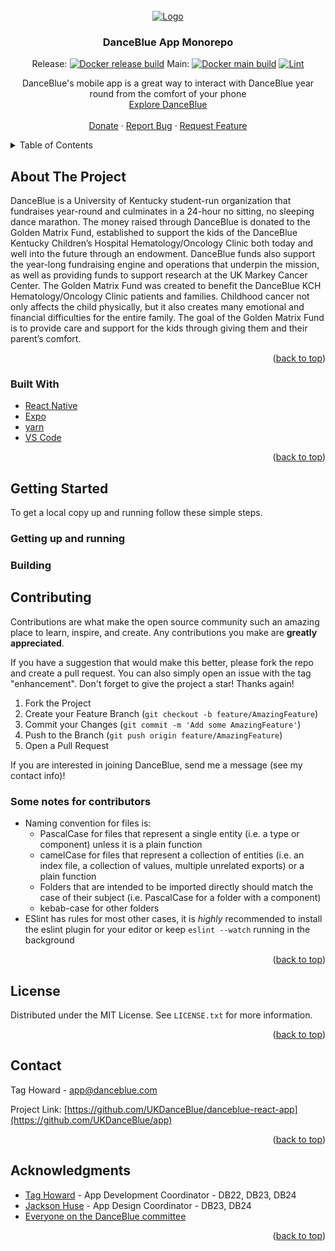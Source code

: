 <div id="top"></div>
<!--
<a href="https://expo.dev/%40university-of-kentucky-danceblue/danceblue-mobile?serviceType=classic&distribution=expo-dev-client&releaseChannel=preview&scheme=exp%2Bdanceblue-mobile">
<img src="https://qr.expo.dev/development-client?appScheme=exp%2Bdanceblue-mobile&url=https%3A%2F%2Fexp.host%2F%40university-of-kentucky-danceblue%2Fdanceblue-mobile%3Frelease-channel%3Dpreview" alt="Expo Preview QR Code" width="300" height="300">Expo Preview</a>
--!>

<!-- PROJECT LOGO -->
<br />
<div align="center">
  <a href="https://github.com/UKDanceBlue/danceblue-react-app">
    <img src="https://danceblue.org/wp-content/uploads/2023/08/DB_Horizontal_Logo.png" alt="Logo">
  </a>

<h3 align="center">DanceBlue App Monorepo</h3>

Release:
[![Docker release build](https://github.com/UKDanceBlue/monorepo/actions/workflows/docker-build.yml/badge.svg?branch=release&event=push)](https://github.com/UKDanceBlue/monorepo/actions/workflows/docker-build.yml)
Main:
[![Docker main build](https://github.com/UKDanceBlue/monorepo/actions/workflows/docker-build.yml/badge.svg?branch=main&event=push)](https://github.com/UKDanceBlue/monorepo/actions/workflows/docker-build.yml)
[![Lint](https://github.com/UKDanceBlue/monorepo/actions/workflows/eslint.yml/badge.svg?branch=main&event=push)](https://github.com/UKDanceBlue/monorepo/actions/workflows/eslint.yml)

  <p align="center">
    DanceBlue's mobile app is a great way to interact with DanceBlue year round from the comfort of your phone
    <br />
    <a href="https://danceblue.org">Explore DanceBlue</a>
    <br />
    <br />
    <a href="https://danceblue.networkforgood.com/">Donate</a>
    ·
    <a href="https://github.com/UKDanceBlue/app/issues">Report Bug</a>
    ·
    <a href="https://github.com/UKDanceBlue/app/issues">Request Feature</a>
  </p>
</div>

<!-- TABLE OF CONTENTS -->
<details>
  <summary>Table of Contents</summary>
  <ol>
    <li><a href="#about-the-project">About The Project</a></li>
    <li><a href="#getting-started">Getting Started</a></li>
    <li><a href="#contributing">Contributing</a></li>
    <li><a href="#license">License</a></li>
    <li><a href="#contact">Contact</a></li>
    <li><a href="#acknowledgments">Acknowledgments</a></li>
  </ol>
</details>

<!-- ABOUT THE PROJECT -->

## About The Project

<!-- [![Product Name Screen Shot][product-screenshot]](https://example.com) -->

DanceBlue is a University of Kentucky student-run organization that fundraises
year-round and culminates in a 24-hour no sitting, no sleeping dance marathon.
The money raised through DanceBlue is donated to the Golden Matrix Fund,
established to support the kids of the DanceBlue Kentucky Children’s Hospital
Hematology/Oncology Clinic both today and well into the future through an
endowment. DanceBlue funds also support the year-long fundraising engine
and operations that underpin the mission, as well as providing funds to
support research at the UK Markey Cancer Center. The Golden Matrix Fund
was created to benefit the DanceBlue KCH Hematology/Oncology Clinic patients
and families. Childhood cancer not only affects the child physically, but it
also creates many emotional and financial difficulties for the entire family.
The goal of the Golden Matrix Fund is to provide care and support for the kids
through giving them and their parent’s comfort.

<p align="right">(<a href="#top">back to top</a>)</p>

### Built With

- [React Native](https://reactnative.dev/)
- [Expo](https://expo.dev/)
- [yarn](https://yarnpkg.com/)
- [VS Code](https://code.visualstudio.com/)

<p align="right">(<a href="#top">back to top</a>)</p>

<!-- GETTING STARTED -->

## Getting Started

To get a local copy up and running follow these simple steps.


### Getting up and running



### Building



## Contributing

Contributions are what make the open source community such an amazing place to learn, inspire, and create. Any contributions you make are **greatly appreciated**.

If you have a suggestion that would make this better, please fork the repo and create a pull request. You can also simply open an issue with the tag "enhancement".
Don't forget to give the project a star! Thanks again!

1. Fork the Project
2. Create your Feature Branch (`git checkout -b feature/AmazingFeature`)
3. Commit your Changes (`git commit -m 'Add some AmazingFeature'`)
4. Push to the Branch (`git push origin feature/AmazingFeature`)
5. Open a Pull Request

If you are interested in joining DanceBlue, send me a message (see my contact info)!

### Some notes for contributors

- Naming convention for files is:
  - PascalCase for files that represent a single entity (i.e. a type or component) unless it is a plain function
  - camelCase for files that represent a collection of entities (i.e. an index file, a collection of values, multiple unrelated exports) or a plain function
  - Folders that are intended to be imported directly should match the case of their subject (i.e. PascalCase for a folder with a component)
  - kebab-case for other folders
- ESlint has rules for most other cases, it is *highly* recommended to install the eslint plugin for your editor or keep `eslint --watch` running in the background

<p align="right">(<a href="#top">back to top</a>)</p>

<!-- LICENSE -->

## License

Distributed under the MIT License. See `LICENSE.txt` for more information.

<p align="right">(<a href="#top">back to top</a>)</p>

<!-- CONTACT -->

## Contact

Tag Howard - app@danceblue.com

Project Link: [https://github.com/UKDanceBlue/danceblue-react-app](https://github.com/UKDanceBlue/app)

<p align="right">(<a href="#top">back to top</a>)</p>

<!-- ACKNOWLEDGMENTS -->

## Acknowledgments

- [Tag Howard](https://github.com/jthoward64) - App Development Coordinator - DB22, DB23, DB24
- [Jackson Huse](https://github.com/jphuse) - App Design Coordinator - DB23, DB24
- [Everyone on the DanceBlue committee](http://www.danceblue.org/meet-the-team)

<p align="right">(<a href="#top">back to top</a>)</p>
